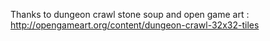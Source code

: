 Thanks to dungeon crawl stone soup and open game art : http://opengameart.org/content/dungeon-crawl-32x32-tiles 
